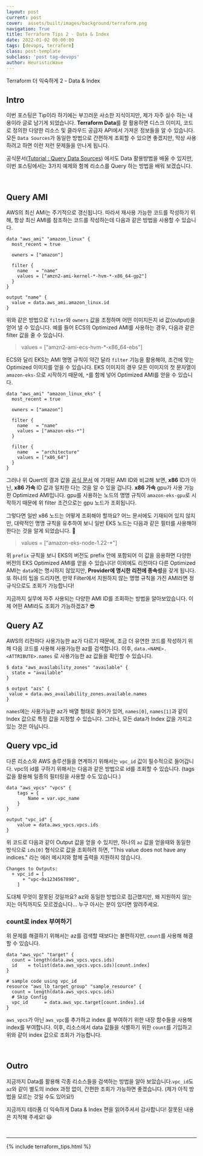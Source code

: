 ```yaml
---
layout: post
current: post
cover:  assets/built/images/background/terraform.png
navigation: True
title: Terraform Tips 2 - Data & Index
date: 2022-01-02 00:00:00
tags: [devops, terraform]
class: post-template
subclass: 'post tag-devops'
author: HeuristicWave
---
```


Terraform 더 익숙하게 2 - Data & Index


## Intro

이번 포스팅은 Tip이라 하기에는 부끄러운 사소한 지식이지만, 제가 자주 실수 하는 내용이라 글로 남기게 되었습니다. **Terraform Data**를 잘 활용하면 디스크 이미지, 코드로 정의한 다양한 리소스 및 클라우드 공급자 API에서 가져온 정보들을 알 수 있습니다.
모든 `Data Sources`가 동일한 방법으로 간편하게 조회할 수 있으면 좋겠지만, 막상 사용하려고 하면 이런 저런 문제들을 만나게 됩니다.

공식문서([Tutorial : Query Data Sources](https://learn.hashicorp.com/tutorials/terraform/data-sources)) 에서도 Data 활용방법을 배울 수 있지만,
이번 포스팅에서는 3가지 예제와 함께 리소스를 Query 하는 방법을 배워 보겠습니다.

<br>

## Query AMI

AWS의 최신 AMI는 주기적으로 갱신됩니다. 따라서 재사용 가능한 코드를 작성하기 위해, 항상 최신 AMI를 참조하는 코드를 작성하는데 다음과 같은 방법을 사용할 수 있습니다.

```shell
data "aws_ami" "amazon_linux" {
  most_recent = true

  owners = ["amazon"]

  filter {
    name   = "name"
    values = ["amzn2-ami-kernel-*-hvm-*-x86_64-gp2"]
  }
}

output "name" {
  value = data.aws_ami.amazon_linux.id
}
```

위와 같은 방법으로 `filter`와 `owners` 값을 조정하며 어떤 이미지든지 id 값(output)을 얻어 낼 수 있습니다.
예를 들어 ECS의 Optimized AMI를 사용하는 경우, 다음과 같은 filter 값을 줄 수 있습니다.

> values = ["amzn2-ami-ecs-hvm-*-x86_64-ebs"]

ECS와 달리 EKS는 AMI 명명 규칙이 약간 달라 `filter` 기능을 활용해야, 조건에 맞는 Optimized 이미지를 얻을 수 있습니다.
EKS 이미지의 경우 모든 이미지의 첫 문자열이 `amazon-eks-`으로 시작하기 때문에, `*`를 함께 넣어 Optimized AMI를 얻을 수 있습니다.

```shell
data "aws_ami" "amazon_linux_eks" {
  most_recent = true

  owners = ["amazon"]

  filter {
    name   = "name"
    values = ["amazon-eks-*"]
  }

  filter {
    name   = "architecture"
    values = ["x86_64"]
  }
}
```

그러나 위 Quert의 결과 값을 [공식 문서](https://docs.aws.amazon.com/ko_kr/eks/latest/userguide/eks-optimized-ami.html) 에 기재된 AMI ID와 비교해 보면,
**x86** ID가 아닌, **x86 가속** ID 값과 일치한 다는 것을 알 수 있을 겁니다.
**x86 가속** gpu가 사용 가능한 Optimized AMI입니다. gpu를 사용하는 노드의 명명 규칙이 `amazon-eks-gpu`로 시작하기 때문에 위 filter 조건으로는 gpu 노드가 조회됩니다.

그렇다면 일반 x86 노드는 어떻게 조회해야 할까요? 어느 문서에도 기재되어 있지 않지만,
대략적인 명명 규칙을 유추하여 보니 일반 EKS 노드는 다음과 같은 필터를 사용해야 한다는 것을 알게 되었습니다. 🧐

> values = ["amazon-eks-node-1.22-*"]

위 `prefix` 규칙을 보니 EKS의 버전도 prefix 안에 포함되어 이 값을 응용하면 다양한 버전의 EKS Optimized AMI를 얻을 수 있습니다!
이외에도 리전마다 다른 Optimized AMI는 `data`에는 명시하지 않았지만, **Provider에 명시한 리전에 종속성**을 갖게 됩니다.
또 하나의 팁을 드리자면, 만약 Filter에서 지원하지 않는 명명 규칙을 가진 AMI라면 정규식으로도 조회가 가능합니다!

지금까지 실무에 자주 사용되는 다양한 AMI ID를 조회하는 방법을 알아보았습니다. 이제 어떤 AMI라도 조회가 가능하겠죠? 😎


## Query AZ

AWS의 리전마다 사용가능한 az가 다르기 때문에, 조금 더 유연한 코드를 작성하기 위해 다음 코드를 사용해 사용가능한 az를 검색합니다.
이후, `data.<NAME>.<ATTRIBUTE>.names` 로 사용가능한 az 값들을 확인할 수 있습니다.

```shell
$ data "aws_availability_zones" "available" {
  state = "available"
}

$ output "azs" {
 value = data.aws_availability_zones.available.names
}
```

`names`에는 사용가능한 az가 배열 형태로 들어가 있어, `names[0]`, `names[1]`과 같이 Index 값으로 특정 값을 지정할 수 있습니다.
그러나, 모든 data가 Index 값을 가지고 있는 것은 아닙니다. 

## Query vpc_id

다른 리소스와 AWS 솔루션들을 연계하기 위해서는 `vpc_id` 값이 필수적으로 들어갑니다.
vpc의 id를 구하기 위해서는 다음과 같은 방법으로 id를 조회할 수 있습니다.
(tags 값을 활용해 일종의 필터링을 사용할 수도 있습니다.)

```shell
data "aws_vpcs" "vpcs" {
    tags = {
        Name = var.vpc_name
    }
}

output "vpc_id" {
    value = data.aws_vpcs.vpcs.ids
}
```

위 코드로 다음과 같이 Output 값을 얻을 수 있지만, 하나의 `az` 값을 얻을때와 동일한 방식으로 `ids[0]` 형식으로 값을 조회하려 하면,
"This value does not have any indices." 라는 에러 메시지와 함께 출력을 지원하지 않습니다.

```shell
Changes to Outputs:
  + vpc_id = [
      + "vpc-0x1234567890",
    ]
```

도대체 무엇이 잘못된 것일까요? az와 동일한 방법으로 접근했지만, 왜 지원하지 않는지는 아직까지도 모르겠습니다...
누구 아시는 분이 있다면 알려주세요.

### count로 index 부여하기

위 문제를 해결하기 위해서는 az를 검색할 때보다는 불편하지만, `count`를 사용해 해결할 수 있습니다.

```shell
data "aws_vpc" "target" {
  count = length(data.aws_vpcs.vpcs.ids)
  id    = tolist(data.aws_vpcs.vpcs.ids)[count.index]
}

# sample code using vpc_id
resource "aws_lb_target_group" "sample_resource" {
  count = length(data.aws_vpcs.vpcs.ids)
  # Skip Config
  vpc_id      = data.aws_vpc.target[count.index].id
}
```

`aws_vpcs`가 아닌 `aws_vpc`를 추가하고 index 를 부여하기 위한 내장 함수들을 사용해 index를 부여합니다.
이후, 리소스에서 data 값들을 식별하기 위한 `count`를 기입하고 위와 같이 index 값으로 조회가 가능합니다.

<br>

## Outro

지금까지 Data를 활용해 각종 리소스들을 검색하는 방법을 알아 보았습니다.`vpc_id`도 `az`와 같이 별도의 index 과정 없이,
간편한 조회가 가능하면 좋겠습니다. (제가 아직 방법을 모르는 것일 수도 있어요!)

지금까지 테라폼 더 익숙하게 Data & Index 편을 읽어주셔서 감사합니다! 잘못된 내용은 지적해 주세요! 😃

<br>

---

{% include terraform_tips.html %}

<br>